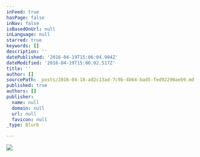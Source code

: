 ```yaml
---
inFeed: true
hasPage: false
inNav: false
isBasedOnUrl: null
inLanguage: null
starred: true
keywords: []
description: ''
datePublished: '2016-04-19T15:06:04.904Z'
dateModified: '2016-04-19T15:06:02.517Z'
title: ''
author: []
sourcePath: _posts/2016-04-18-ad2c13ad-7c9b-4b64-bad5-fed92290aeb9.md
published: true
authors: []
publisher:
  name: null
  domain: null
  url: null
  favicon: null
_type: Blurb

---
```

![](https://the-grid-user-content.s3-us-west-2.amazonaws.com/4d88323d-02a1-4792-b988-8de17429d013.gif)